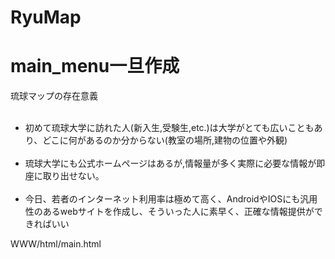 # RyuMap

<html>
<body>
<h1>
main_menu一旦作成
</h1>
<p>琉球マップの存在意義</p>
<ul>
    <li>初めて琉球大学に訪れた人(新入生,受験生,etc.)は大学がとても広いこともあり、どこに何があるのか分からない(教室の場所,建物の位置や外観)</li>
    <li>琉球大学にも公式ホームページはあるが,情報量が多く実際に必要な情報が即座に取り出せない。</li>
    <li>今日、若者のインターネット利用率は極めて高く、AndroidやIOSにも汎用性のあるwebサイトを作成し、そういった人に素早く、正確な情報提供ができればいい</li>
  </ul>
  
<p>WWW/html/main.html</p>

</body>

</html>

